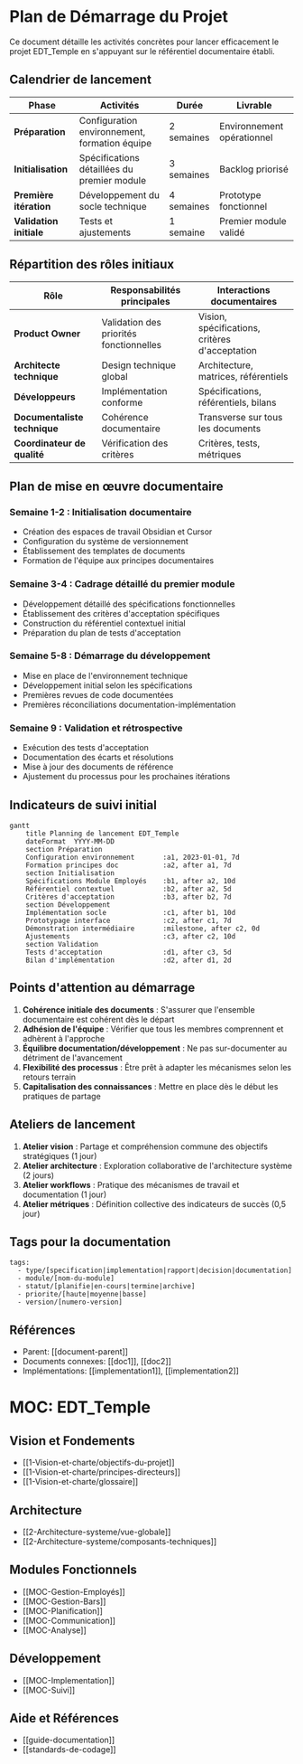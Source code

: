 # Plan de Démarrage du Projet

Ce document détaille les activités concrètes pour lancer efficacement le projet EDT_Temple en s'appuyant sur le référentiel documentaire établi.

## Calendrier de lancement

| Phase | Activités | Durée | Livrable |
|-------|-----------|-------|----------|
| **Préparation** | Configuration environnement, formation équipe | 2 semaines | Environnement opérationnel |
| **Initialisation** | Spécifications détaillées du premier module | 3 semaines | Backlog priorisé |
| **Première itération** | Développement du socle technique | 4 semaines | Prototype fonctionnel |
| **Validation initiale** | Tests et ajustements | 1 semaine | Premier module validé |

## Répartition des rôles initiaux

| Rôle | Responsabilités principales | Interactions documentaires |
|------|----------------------------|----------------------------|
| **Product Owner** | Validation des priorités fonctionnelles | Vision, spécifications, critères d'acceptation |
| **Architecte technique** | Design technique global | Architecture, matrices, référentiels |
| **Développeurs** | Implémentation conforme | Spécifications, référentiels, bilans |
| **Documentaliste technique** | Cohérence documentaire | Transverse sur tous les documents |
| **Coordinateur de qualité** | Vérification des critères | Critères, tests, métriques |

## Plan de mise en œuvre documentaire

### Semaine 1-2 : Initialisation documentaire
- Création des espaces de travail Obsidian et Cursor
- Configuration du système de versionnement
- Établissement des templates de documents
- Formation de l'équipe aux principes documentaires

### Semaine 3-4 : Cadrage détaillé du premier module
- Développement détaillé des spécifications fonctionnelles
- Établissement des critères d'acceptation spécifiques
- Construction du référentiel contextuel initial
- Préparation du plan de tests d'acceptation

### Semaine 5-8 : Démarrage du développement
- Mise en place de l'environnement technique
- Développement initial selon les spécifications
- Premières revues de code documentées
- Premières réconciliations documentation-implémentation

### Semaine 9 : Validation et rétrospective
- Exécution des tests d'acceptation
- Documentation des écarts et résolutions
- Mise à jour des documents de référence
- Ajustement du processus pour les prochaines itérations

## Indicateurs de suivi initial

```mermaid
gantt
    title Planning de lancement EDT_Temple
    dateFormat  YYYY-MM-DD
    section Préparation
    Configuration environnement       :a1, 2023-01-01, 7d
    Formation principes doc           :a2, after a1, 7d
    section Initialisation
    Spécifications Module Employés    :b1, after a2, 10d
    Référentiel contextuel            :b2, after a2, 5d
    Critères d'acceptation            :b3, after b2, 7d
    section Développement
    Implémentation socle              :c1, after b1, 10d
    Prototypage interface             :c2, after c1, 7d
    Démonstration intermédiaire       :milestone, after c2, 0d
    Ajustements                       :c3, after c2, 10d
    section Validation
    Tests d'acceptation               :d1, after c3, 5d
    Bilan d'implémentation            :d2, after d1, 2d
```

## Points d'attention au démarrage

1. **Cohérence initiale des documents** : S'assurer que l'ensemble documentaire est cohérent dès le départ
2. **Adhésion de l'équipe** : Vérifier que tous les membres comprennent et adhèrent à l'approche
3. **Équilibre documentation/développement** : Ne pas sur-documenter au détriment de l'avancement
4. **Flexibilité des processus** : Être prêt à adapter les mécanismes selon les retours terrain
5. **Capitalisation des connaissances** : Mettre en place dès le début les pratiques de partage

## Ateliers de lancement

1. **Atelier vision** : Partage et compréhension commune des objectifs stratégiques (1 jour)
2. **Atelier architecture** : Exploration collaborative de l'architecture système (2 jours)
3. **Atelier workflows** : Pratique des mécanismes de travail et documentation (1 jour)
4. **Atelier métriques** : Définition collective des indicateurs de succès (0,5 jour) 

## Tags pour la documentation

```
tags:
  - type/[specification|implementation|rapport|decision|documentation]
  - module/[nom-du-module]
  - statut/[planifie|en-cours|termine|archive]
  - priorite/[haute|moyenne|basse]
  - version/[numero-version]
``` 

## Références
- Parent: [[document-parent]]
- Documents connexes: [[doc1]], [[doc2]]
- Implémentations: [[implementation1]], [[implementation2]] 

# MOC: EDT_Temple

## Vision et Fondements
- [[1-Vision-et-charte/objectifs-du-projet]]
- [[1-Vision-et-charte/principes-directeurs]]
- [[1-Vision-et-charte/glossaire]]

## Architecture
- [[2-Architecture-systeme/vue-globale]]
- [[2-Architecture-systeme/composants-techniques]]

## Modules Fonctionnels
- [[MOC-Gestion-Employés]]
- [[MOC-Gestion-Bars]]
- [[MOC-Planification]]
- [[MOC-Communication]]
- [[MOC-Analyse]]

## Développement
- [[MOC-Implementation]]
- [[MOC-Suivi]]

## Aide et Références
- [[guide-documentation]]
- [[standards-de-codage]] 